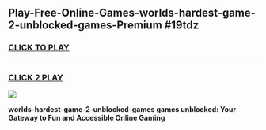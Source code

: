 
## Play-Free-Online-Games-worlds-hardest-game-2-unblocked-games-Premium #19tdz
<h3>
<a href="https://premium.freeplayer.one?title=worlds-hardest-game-2-unblocked-games&ref=8M">CLICK TO PLAY</a></h3>
<hr>

<h3>
<a href="https://premium.freeplayer.one?title=worlds-hardest-game-2-unblocked-games&ref=8M">CLICK 2 PLAY</a>
  
</h3>

<a href="https://premium.freeplayer.one?title=worlds-hardest-game-2-unblocked-games&ref=8M"><img src="https://clearcache.store/games.png"></a>


**worlds-hardest-game-2-unblocked-games games unblocked: Your Gateway to Fun and Accessible Online Gaming**
